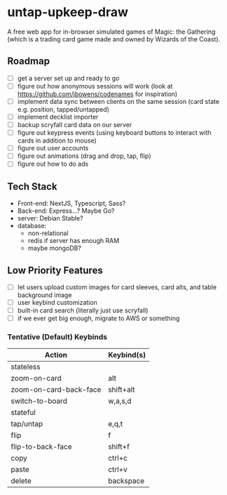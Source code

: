 # untap-upkeep-draw
A free web app for in-browser simulated games of Magic: the Gathering (which is a trading card game made and owned by Wizards of the Coast).

## Roadmap
- [ ] get a server set up and ready to go
- [ ] figure out how anonymous sessions will work (look at https://github.com/jbowens/codenames for inspiration)
- [ ] implement data sync between clients on the same session (card state e.g. position, tapped/untapped)
- [ ] implement decklist importer
- [ ] backup scryfall card data on our server
- [ ] figure out keypress events (using keyboard buttons to interact with cards in addition to mouse)
- [ ] figure out user accounts
- [ ] figure out animations (drag and drop, tap, flip)
- [ ] figure out how to do ads

## Tech Stack
- Front-end: NextJS, Typescript, Sass?
- Back-end: Express...? Maybe Go?
- server: Debian Stable?
- database:
  - non-relational
  - redis if server has enough RAM
  - maybe mongoDB?

## Low Priority Features
- [ ] let users upload custom images for card sleeves, card alts, and table background image
- [ ] user keybind customization
- [ ] built-in card search (literally just use scryfall)
- [ ] if we ever get big enough, migrate to AWS or something

### Tentative (Default) Keybinds
| Action | Keybind(s) |
| ---    | ---        |
| stateless |
| zoom-on-card | alt |
| zoom-on-card-back-face | shift+alt |
| switch-to-board | w,a,s,d |
| stateful |
| tap/untap | e,q,t |
| flip | f |
| flip-to-back-face | shift+f |
| copy | ctrl+c |
| paste | ctrl+v |
| delete | backspace |
